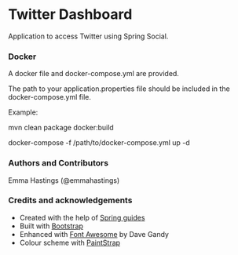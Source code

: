 # Twitter Dashboard
Application to access Twitter using Spring Social.

### Docker

A docker file and docker-compose.yml are provided. 

The path to your application.properties file should be included in the docker-compose.yml file.

Example:

mvn clean package docker:build

docker-compose -f /path/to/docker-compose.yml up -d

### Authors and Contributors
Emma Hastings (@emmahastings)

### Credits and acknowledgements
* Created with the help of [Spring guides](https://spring.io/guides)
* Built with [Bootstrap](http://getbootstrap.com/)
* Enhanced with [Font Awesome](http://fontawesome.io) by Dave Gandy
* Colour scheme with [PaintStrap](http://paintstrap.com/)
